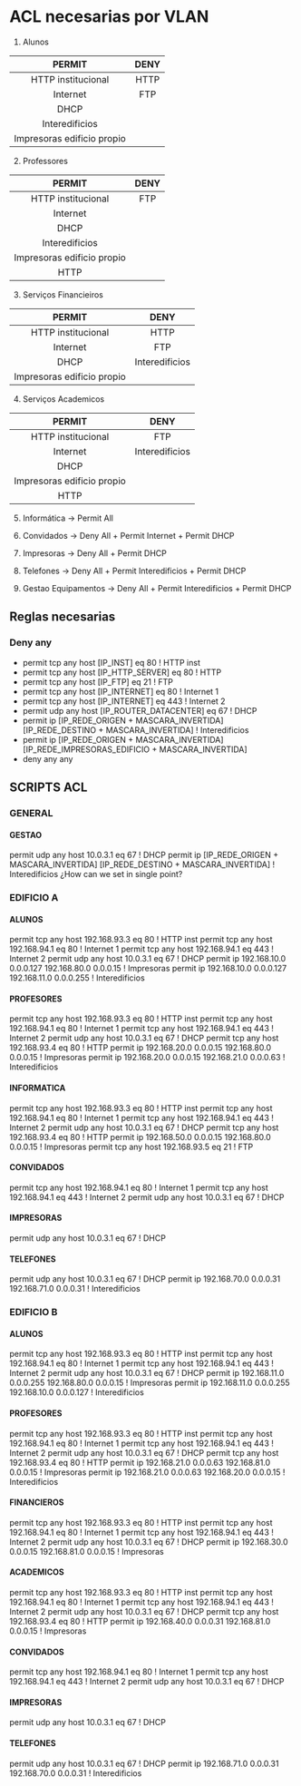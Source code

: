 # ACL necesarias por VLAN
1. Alunos

| PERMIT | DENY |
| :---: | :---: |
| HTTP institucional | HTTP |
| Internet | FTP |
| DHCP |  |
| Interedificios |  |
| Impresoras edificio propio |  |

2. Professores
   
| PERMIT | DENY |
| :---: | :---: |
| HTTP institucional | FTP |
| Internet |  |
| DHCP |  |
| Interedificios |  |
| Impresoras edificio propio |  |
|  HTTP |  |

3. Serviços Financieiros
   

| PERMIT | DENY |
| :---: | :---: |
| HTTP institucional | HTTP |
| Internet | FTP |
| DHCP | Interedificios |
| Impresoras edificio propio |  |

4. Serviços Academicos
   
| PERMIT | DENY |
| :---: | :---: |
| HTTP institucional | FTP |
| Internet | Interedificios |
| DHCP |  |
| Impresoras edificio propio |  |
|  HTTP |  |

5. Informática -> Permit All

6. Convidados -> Deny All + Permit Internet + Permit DHCP

7. Impresoras -> Deny All + Permit DHCP
8. Telefones -> Deny All + Permit Interedificios + Permit DHCP

9. Gestao Equipamentos -> Deny All + Permit Interedificios + Permit DHCP


## Reglas necesarias
### Deny any
- permit tcp any host [IP_INST] eq 80 ! HTTP inst
- permit tcp any host [IP_HTTP_SERVER] eq 80 ! HTTP
- permit tcp any host [IP_FTP] eq 21 ! FTP
- permit tcp any host [IP_INTERNET] eq 80 ! Internet 1
- permit tcp any host [IP_INTERNET] eq 443 ! Internet 2
- permit udp any host [IP_ROUTER_DATACENTER] eq 67 ! DHCP
- permit ip [IP_REDE_ORIGEN + MASCARA_INVERTIDA] [IP_REDE_DESTINO + MASCARA_INVERTIDA] ! Interedificios
- permit ip [IP_REDE_ORIGEN + MASCARA_INVERTIDA] [IP_REDE_IMPRESORAS_EDIFICIO + MASCARA_INVERTIDA]
- deny any any

## SCRIPTS ACL

### GENERAL
#### GESTAO
permit udp any host 10.0.3.1 eq 67 ! DHCP
permit ip [IP_REDE_ORIGEN + MASCARA_INVERTIDA] [IP_REDE_DESTINO + MASCARA_INVERTIDA] ! Interedificios
¿How can we set in single point?

### EDIFICIO A
#### ALUNOS

permit tcp any host 192.168.93.3 eq 80 ! HTTP inst
permit tcp any host 192.168.94.1 eq 80 ! Internet 1
permit tcp any host 192.168.94.1 eq 443 ! Internet 2
permit udp any host 10.0.3.1 eq 67 ! DHCP
permit ip 192.168.10.0 0.0.0.127 192.168.80.0 0.0.0.15 ! Impresoras
permit ip 192.168.10.0 0.0.0.127 192.168.11.0 0.0.0.255 ! Interedificios

#### PROFESORES

permit tcp any host 192.168.93.3 eq 80 ! HTTP inst
permit tcp any host 192.168.94.1 eq 80 ! Internet 1
permit tcp any host 192.168.94.1 eq 443 ! Internet 2
permit udp any host 10.0.3.1 eq 67 ! DHCP
permit tcp any host 192.168.93.4 eq 80 ! HTTP
permit ip 192.168.20.0 0.0.0.15 192.168.80.0 0.0.0.15 ! Impresoras
permit ip 192.168.20.0 0.0.0.15 192.168.21.0 0.0.0.63 ! Interedificios

#### INFORMATICA

permit tcp any host 192.168.93.3 eq 80 ! HTTP inst
permit tcp any host 192.168.94.1 eq 80 ! Internet 1
permit tcp any host 192.168.94.1 eq 443 ! Internet 2
permit udp any host 10.0.3.1 eq 67 ! DHCP
permit tcp any host 192.168.93.4 eq 80 ! HTTP
permit ip 192.168.50.0 0.0.0.15 192.168.80.0 0.0.0.15 ! Impresoras
permit tcp any host 192.168.93.5 eq 21 ! FTP

#### CONVIDADOS

permit tcp any host 192.168.94.1 eq 80 ! Internet 1
permit tcp any host 192.168.94.1 eq 443 ! Internet 2
permit udp any host 10.0.3.1 eq 67 ! DHCP

#### IMPRESORAS

permit udp any host 10.0.3.1 eq 67 ! DHCP

#### TELEFONES

permit udp any host 10.0.3.1 eq 67 ! DHCP
permit ip 192.168.70.0 0.0.0.31 192.168.71.0 0.0.0.31 ! Interedificios


### EDIFICIO B

#### ALUNOS

permit tcp any host 192.168.93.3 eq 80 ! HTTP inst
permit tcp any host 192.168.94.1 eq 80 ! Internet 1
permit tcp any host 192.168.94.1 eq 443 ! Internet 2
permit udp any host 10.0.3.1 eq 67 ! DHCP
permit ip 192.168.11.0 0.0.0.255 192.168.80.0 0.0.0.15 ! Impresoras
permit ip 192.168.11.0 0.0.0.255 192.168.10.0 0.0.0.127 ! Interedificios

#### PROFESORES

permit tcp any host 192.168.93.3 eq 80 ! HTTP inst
permit tcp any host 192.168.94.1 eq 80 ! Internet 1
permit tcp any host 192.168.94.1 eq 443 ! Internet 2
permit udp any host 10.0.3.1 eq 67 ! DHCP
permit tcp any host 192.168.93.4 eq 80 ! HTTP
permit ip 192.168.21.0 0.0.0.63 192.168.81.0 0.0.0.15 ! Impresoras
permit ip 192.168.21.0 0.0.0.63 192.168.20.0 0.0.0.15 ! Interedificios

#### FINANCIEROS

permit tcp any host 192.168.93.3 eq 80 ! HTTP inst
permit tcp any host 192.168.94.1 eq 80 ! Internet 1
permit tcp any host 192.168.94.1 eq 443 ! Internet 2
permit udp any host 10.0.3.1 eq 67 ! DHCP
permit ip 192.168.30.0 0.0.0.15 192.168.81.0 0.0.0.15 ! Impresoras

#### ACADEMICOS

permit tcp any host 192.168.93.3 eq 80 ! HTTP inst
permit tcp any host 192.168.94.1 eq 80 ! Internet 1
permit tcp any host 192.168.94.1 eq 443 ! Internet 2
permit udp any host 10.0.3.1 eq 67 ! DHCP
permit tcp any host 192.168.93.4 eq 80 ! HTTP
permit ip 192.168.40.0 0.0.0.31 192.168.81.0 0.0.0.15 ! Impresoras

#### CONVIDADOS

permit tcp any host 192.168.94.1 eq 80 ! Internet 1
permit tcp any host 192.168.94.1 eq 443 ! Internet 2
permit udp any host 10.0.3.1 eq 67 ! DHCP

#### IMPRESORAS

permit udp any host 10.0.3.1 eq 67 ! DHCP

#### TELEFONES

permit udp any host 10.0.3.1 eq 67 ! DHCP
permit ip 192.168.71.0 0.0.0.31 192.168.70.0 0.0.0.31 ! Interedificios
